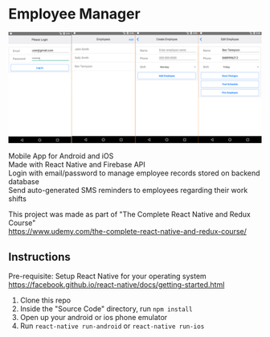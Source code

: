 # Employee Manager

<img src="/Source Code/screenshots/Capture.PNG?raw=true" />

Mobile App for Android and iOS<br/>
Made with React Native and Firebase API<br/>
Login with email/password to manage employee records stored on backend database<br/>
Send auto-generated SMS reminders to employees regarding their work shifts<br/>

This project was made as part of "The Complete React Native and Redux Course"<br/>
https://www.udemy.com/the-complete-react-native-and-redux-course/

## Instructions

Pre-requisite: Setup React Native for your operating system  
https://facebook.github.io/react-native/docs/getting-started.html  

1. Clone this repo
2. Inside the "Source Code" directory, run `npm install`
3. Open up your android or ios phone emulator
4. Run `react-native run-android` or `react-native run-ios`
